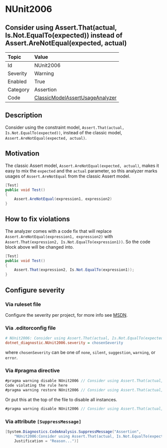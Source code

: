 # NUnit2006

## Consider using Assert.That(actual, Is.Not.EqualTo(expected)) instead of Assert.AreNotEqual(expected, actual)

| Topic    | Value
| :--      | :--
| Id       | NUnit2006
| Severity | Warning
| Enabled  | True
| Category | Assertion
| Code     | [ClassicModelAssertUsageAnalyzer](https://github.com/nunit/nunit.analyzers/blob/master/src/nunit.analyzers/ClassicModelAssertUsage/ClassicModelAssertUsageAnalyzer.cs)

## Description

Consider using the constraint model, `Assert.That(actual, Is.Not.EqualTo(expected))`, instead of the classic model, `Assert.AreNotEqual(expected, actual)`.

## Motivation

The classic Assert model, `Assert.AreNotEqual(expected, actual)`, makes it easy to mix the `expected` and the `actual` parameter,
so this analyzer marks usages of `Assert.AreNotEqual` from the classic Assert model.

```csharp
[Test]
public void Test()
{
    Assert.AreNotEqual(expression1, expression2)
}
```

## How to fix violations

The analyzer comes with a code fix that will replace `Assert.AreNotEqual(expression1, expression2)`
with `Assert.That(expression2, Is.Not.EqualTo(expression1))`. So the code block above will be changed into.

```csharp
[Test]
public void Test()
{
    Assert.That(expression2, Is.Not.EqualTo(expression1));
}
```

<!-- start generated config severity -->
## Configure severity

### Via ruleset file

Configure the severity per project, for more info see [MSDN](https://learn.microsoft.com/en-us/visualstudio/code-quality/using-rule-sets-to-group-code-analysis-rules?view=vs-2022).

### Via .editorconfig file

```ini
# NUnit2006: Consider using Assert.That(actual, Is.Not.EqualTo(expected)) instead of Assert.AreNotEqual(expected, actual)
dotnet_diagnostic.NUnit2006.severity = chosenSeverity
```

where `chosenSeverity` can be one of `none`, `silent`, `suggestion`, `warning`, or `error`.

### Via #pragma directive

```csharp
#pragma warning disable NUnit2006 // Consider using Assert.That(actual, Is.Not.EqualTo(expected)) instead of Assert.AreNotEqual(expected, actual)
Code violating the rule here
#pragma warning restore NUnit2006 // Consider using Assert.That(actual, Is.Not.EqualTo(expected)) instead of Assert.AreNotEqual(expected, actual)
```

Or put this at the top of the file to disable all instances.

```csharp
#pragma warning disable NUnit2006 // Consider using Assert.That(actual, Is.Not.EqualTo(expected)) instead of Assert.AreNotEqual(expected, actual)
```

### Via attribute `[SuppressMessage]`

```csharp
[System.Diagnostics.CodeAnalysis.SuppressMessage("Assertion",
    "NUnit2006:Consider using Assert.That(actual, Is.Not.EqualTo(expected)) instead of Assert.AreNotEqual(expected, actual)",
    Justification = "Reason...")]
```
<!-- end generated config severity -->
